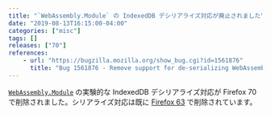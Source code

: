 ```yaml
---
title: "`WebAssembly.Module` の IndexedDB デシリアライズ対応が廃止されました"
date: "2019-08-13T16:15:00-04:00"
categories: ["misc"]
tags: []
releases: ["70"]
references:
    - url: "https://bugzilla.mozilla.org/show_bug.cgi?id=1561876"
      title: "Bug 1561876 - Remove support for de-serializing WebAssembly.Modules in IDB"
---
```

[`WebAssembly.Module`](https://developer.mozilla.org/docs/Web/JavaScript/Reference/Global_Objects/WebAssembly/Module) の実験的な IndexedDB デシリアライズ対応が Firefox 70 で削除されました。シリアライズ対応は既に [Firefox 63](https://www.fxsitecompat.dev/ja/docs/2018/indexeddb-serialization-support-has-been-removed-from-webassembly-module/) で削除されています。
